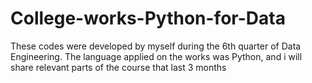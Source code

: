 # College-works-Python-for-Data
These codes were developed by myself during the 6th quarter of Data Engineering. The language applied on the works was Python, and i will share relevant parts of the course that last 3 months 
